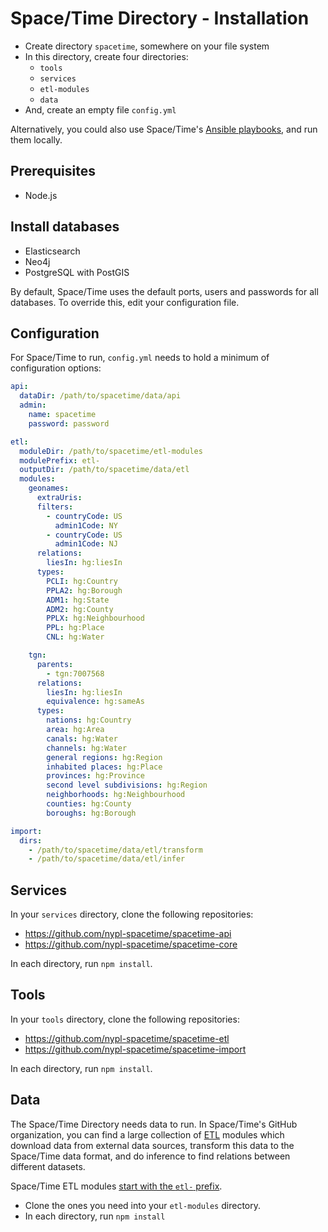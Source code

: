 # Space/Time Directory - Installation

- Create directory `spacetime`, somewhere on your file system
- In this directory, create four directories:
  - `tools`
  - `services`
  - `etl-modules`
  - `data`
- And, create an empty file `config.yml`

Alternatively, you could also use Space/Time's [Ansible playbooks](https://github.com/nypl-spacetime/ansible-playbooks), and run them locally.

## Prerequisites

- Node.js

## Install databases

  - Elasticsearch
  - Neo4j
  - PostgreSQL with PostGIS

By default, Space/Time uses the default ports, users and passwords for all databases. To override this, edit your configuration file.

## Configuration

For Space/Time to run, `config.yml` needs to hold a minimum of configuration options:

```yml
api:
  dataDir: /path/to/spacetime/data/api
  admin:
    name: spacetime
    password: password

etl:
  moduleDir: /path/to/spacetime/etl-modules
  modulePrefix: etl-
  outputDir: /path/to/spacetime/data/etl
  modules:
    geonames:
      extraUris:
      filters:
        - countryCode: US
          admin1Code: NY
        - countryCode: US
          admin1Code: NJ
      relations:
        liesIn: hg:liesIn
      types:
        PCLI: hg:Country
        PPLA2: hg:Borough
        ADM1: hg:State
        ADM2: hg:County
        PPLX: hg:Neighbourhood
        PPL: hg:Place
        CNL: hg:Water

    tgn:
      parents:
        - tgn:7007568
      relations:
        liesIn: hg:liesIn
        equivalence: hg:sameAs
      types:
        nations: hg:Country
        area: hg:Area
        canals: hg:Water
        channels: hg:Water
        general regions: hg:Region
        inhabited places: hg:Place
        provinces: hg:Province
        second level subdivisions: hg:Region
        neighborhoods: hg:Neighbourhood
        counties: hg:County
        boroughs: hg:Borough

import:
  dirs:
    - /path/to/spacetime/data/etl/transform
    - /path/to/spacetime/data/etl/infer
```

## Services

In your `services` directory, clone the following repositories:

- https://github.com/nypl-spacetime/spacetime-api
- https://github.com/nypl-spacetime/spacetime-core

In each directory, run `npm install`.

## Tools

In your `tools` directory, clone the following repositories:

- https://github.com/nypl-spacetime/spacetime-etl
- https://github.com/nypl-spacetime/spacetime-import

In each directory, run `npm install`.

## Data

The Space/Time Directory needs data to run. In Space/Time's GitHub organization, you can find a large collection of [ETL](https://en.wikipedia.org/wiki/Extract,_transform,_load) modules which download data from external data sources, transform this data to the Space/Time data format, and do inference to find relations between different datasets.

Space/Time ETL modules [start with the `etl-` prefix](https://github.com/nypl-spacetime?utf8=%E2%9C%93&query=etl-).

- Clone the ones you need into your `etl-modules` directory.
- In each directory, run `npm install`
